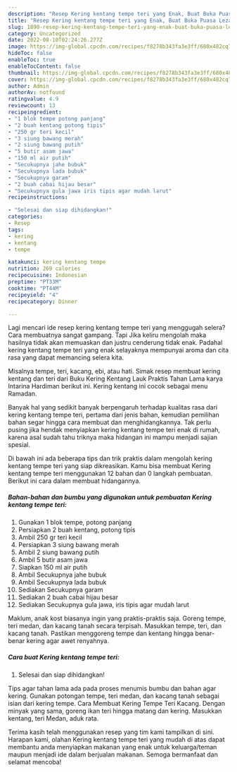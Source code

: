 ```yaml
---
description: "Resep Kering kentang tempe teri yang Enak, Buat Buka Puasa Lezat Sekali"
title: "Resep Kering kentang tempe teri yang Enak, Buat Buka Puasa Lezat Sekali"
slug: 1890-resep-kering-kentang-tempe-teri-yang-enak-buat-buka-puasa-lezat-sekali
category: Uncategorized
date: 2022-08-10T02:24:26.277Z
image: https://img-global.cpcdn.com/recipes/f8278b343fa3e3ff/680x482cq70/kering-kentang-tempe-teri-foto-resep-utama.jpg
hideToc: false
enableToc: true
enableTocContent: false
thumbnail: https://img-global.cpcdn.com/recipes/f8278b343fa3e3ff/680x482cq70/kering-kentang-tempe-teri-foto-resep-utama.jpg
cover: https://img-global.cpcdn.com/recipes/f8278b343fa3e3ff/680x482cq70/kering-kentang-tempe-teri-foto-resep-utama.jpg
author: Admin
authorAv: notfound
ratingvalue: 4.9
reviewcount: 13
recipeingredient:
- "1 blok tempe potong panjang"
- "2 buah kentang potong tipis"
- "250 gr teri kecil"
- "3 siung bawang merah"
- "2 siung bawang putih"
- "5 butir asam jawa"
- "150 ml air putih"
- "Secukupnya jahe bubuk"
- "Secukupnya lada bubuk"
- "Secukupnya garam"
- "2 buah cabai hijau besar"
- "Secukupnya gula jawa iris tipis agar mudah larut"
recipeinstructions:

- "Selesai dan siap dihidangkan!"
categories:
- Resep
tags:
- kering
- kentang
- tempe

katakunci: kering kentang tempe 
nutrition: 269 calories
recipecuisine: Indonesian
preptime: "PT33M"
cooktime: "PT44M"
recipeyield: "4"
recipecategory: Dinner

---
```



Lagi mencari ide resep kering kentang tempe teri yang menggugah selera? Cara membuatnya sangat gampang. Tapi Jika keliru mengolah maka hasilnya tidak akan memuaskan dan justru cenderung tidak enak. Padahal kering kentang tempe teri yang enak selayaknya mempunyai aroma dan cita rasa yang dapat memancing selera kita.


Misalnya tempe, teri, kacang, ebi, atau hati. Simak resep membuat kering kentang dan teri dari Buku Kering Kentang Lauk Praktis Tahan Lama karya Intarina Hardiman berikut ini. Kering kentang ini cocok sebagai menu Ramadan.

Banyak hal yang sedikit banyak berpengaruh terhadap kualitas rasa dari kering kentang tempe teri, pertama dari jenis bahan, kemudian pemilihan bahan segar hingga cara membuat dan menghidangkannya. Tak perlu pusing jika hendak menyiapkan kering kentang tempe teri enak di rumah, karena asal sudah tahu triknya maka hidangan ini mampu menjadi sajian spesial.


Di bawah ini ada beberapa tips dan trik praktis dalam mengolah kering kentang tempe teri yang siap dikreasikan. Kamu bisa membuat Kering kentang tempe teri menggunakan 12 bahan dan 0 langkah pembuatan. Berikut ini cara dalam membuat hidangannya.

<!--inarticleads1-->

##### Bahan-bahan dan bumbu yang digunakan untuk pembuatan Kering kentang tempe teri:

1. Gunakan 1 blok tempe, potong panjang
1. Persiapkan 2 buah kentang, potong tipis
1. Ambil 250 gr teri kecil
1. Persiapkan 3 siung bawang merah
1. Ambil 2 siung bawang putih
1. Ambil 5 butir asam jawa
1. Siapkan 150 ml air putih
1. Ambil Secukupnya jahe bubuk
1. Ambil Secukupnya lada bubuk
1. Sediakan Secukupnya garam
1. Sediakan 2 buah cabai hijau besar
1. Sediakan Secukupnya gula jawa, iris tipis agar mudah larut


Maklum, anak kost biasanya ingin yang praktis-praktis saja. Goreng tempe, teri medan, dan kacang tanah secara terpisah. Masukkan tempe, teri, dan kacang tanah. Pastikan menggoreng tempe dan kentang hingga benar-benar kering agar awet renyahnya. 

<!--inarticleads2-->

##### Cara buat Kering kentang tempe teri:


1. Selesai dan siap dihidangkan!

Tips agar tahan lama ada pada proses menumis bumbu dan bahan agar kering. Gunakan potongan tempe, teri medan, dan kacang tanah sebagai isian dari kering tempe. Cara Membuat Kering Tempe Teri Kacang. Dengan minyak yang sama, goreng ikan teri hingga matang dan kering. Masukkan kentang, teri Medan, aduk rata. 

Terima kasih telah menggunakan resep yang tim kami tampilkan di sini. Harapan kami, olahan Kering kentang tempe teri yang mudah di atas dapat membantu anda menyiapkan makanan yang enak untuk keluarga/teman maupun menjadi ide dalam berjualan makanan. Semoga bermanfaat dan selamat mencoba!
